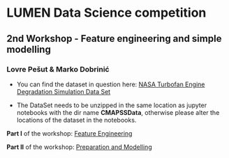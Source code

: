 # LUMEN Data Science competition

## 2nd Workshop - Feature engineering and simple modelling

### Lovre Pešut & Marko Dobrinić

- You can find the dataset in question here: [NASA Turbofan Engine Degradation Simulation Data Set](https://ti.arc.nasa.gov/tech/dash/groups/pcoe/prognostic-data-repository/) 

- The DataSet needs to be unzipped in the same location as jupyter notebooks with the dir name **CMAPSSData**, otherwise please alter the locations of the dataset in the notebooks.


**Part I** of the workshop: [Feature Engineering](TurboFanPredictiveMaintenanceFeatureEngineering.ipynb')

**Part II** of the workshop: [Preparation and Modelling](TurboFanPredictiveMaintenancePreparationAndModelling.ipynb')